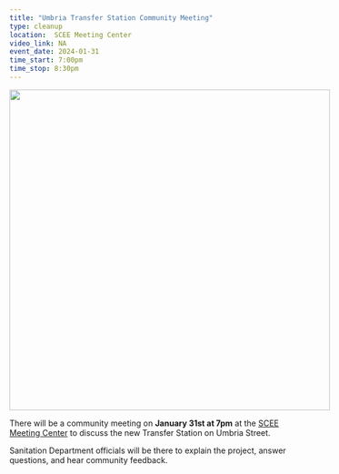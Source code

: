 ```yaml
---
title: "Umbria Transfer Station Community Meeting"
type: cleanup
location:  SCEE Meeting Center
video_link: NA
event_date: 2024-01-31
time_start: 7:00pm
time_stop: 8:30pm
---
```


<img data-block-id="44" width="564" height="auto" style="width:564px;height:auto;max-width:1545px !important;display:block" alt="" src="https://mcusercontent.com/2ab808daa7adb1455138f095d/images/4a1f72c5-6c04-3f31-2dd6-e34739d9ed53.png" role="presentation" class="imageDropZone mceImage"/>

There will be a community meeting on <strong>January 31st at 7pm</strong> at the <a href="https://www.google.com/maps/place/Schuylkill+Center+for+Environmental+Education/@40.0576578,-75.249352,15.53z/data=!4m15!1m8!3m7!1s0x89c6b92d9624663b:0xd8807041e0bb55a!2s8480+Hagys+Mill+Rd,+Philadelphia,+PA+19128!3b1!8m2!3d40.060262!4d-75.244621!16s%2Fg%2F11dznpch07!3m5!1s0x89c6b9327f66b063:0x2a28a09d3a399ba3!8m2!3d40.0556942!4d-75.2522876!16s%2Fg%2F1td59kv5?entry=ttu">SCEE Meeting Center</a> to discuss the new Transfer Station on Umbria Street.

Sanitation Department officials will be there to explain the project, answer questions, and hear community feedback.
